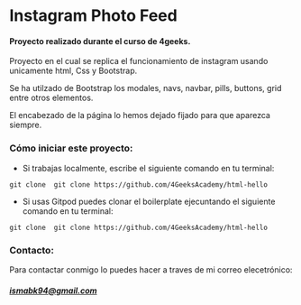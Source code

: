 # Instagram Photo Feed

#### Proyecto realizado durante el curso de 4geeks.

Proyecto en el cual se replica el funcionamiento de instagram usando unicamente html, Css y Bootstrap.

Se ha utilzado de Bootstrap los modales, navs, navbar, pills, buttons, grid entre otros elementos.

El encabezado de la página lo hemos dejado fijado para que aparezca siempre.

### Cómo iniciar este proyecto:
- Si trabajas localmente, escribe el siguiente comando en tu terminal:

`git clone  git clone https://github.com/4GeeksAcademy/html-hello`

- Si usas Gitpod puedes clonar el boilerplate ejecuntando el siguiente comando en tu terminal:

`git clone  git clone https://github.com/4GeeksAcademy/html-hello`

### Contacto:
Para contactar conmigo lo puedes hacer a traves de mi correo elecetrónico:
##### 	ismabk94@gmail.com
